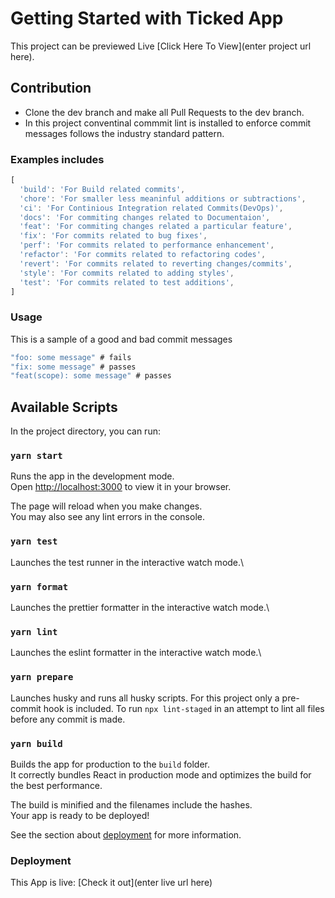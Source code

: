 # Getting Started with Ticked App

This project can be previewed Live [Click Here To View](enter project url here).

## Contribution

- Clone the dev branch and make all Pull Requests to the dev branch.
- In this project conventinal commmit lint is installed to enforce commit messages follows the industry standard pattern.

### Examples includes

```JavaScript
[
  'build': 'For Build related commits',
  'chore': 'For smaller less meaninful additions or subtractions',
  'ci': 'For Continious Integration related Commits(DevOps)',
  'docs': 'For commiting changes related to Documentaion',
  'feat': 'For commiting changes related a particular feature',
  'fix': 'For commits related to bug fixes',
  'perf': 'For commits related to performance enhancement',
  'refactor': 'For commits related to refactoring codes',
  'revert': 'For commits related to reverting changes/commits',
  'style': 'For commits related to adding styles',
  'test': 'For commits related to test additions',
]
```

### Usage

This is a sample of a good and bad commit messages

```JavaScript
"foo: some message" # fails
"fix: some message" # passes
"feat(scope): some message" # passes
```

## Available Scripts

In the project directory, you can run:

### `yarn start`

Runs the app in the development mode.\
Open [http://localhost:3000](http://localhost:3000) to view it in your browser.

The page will reload when you make changes.\
You may also see any lint errors in the console.

### `yarn test`

Launches the test runner in the interactive watch mode.\

### `yarn format`

Launches the prettier formatter in the interactive watch mode.\

### `yarn lint`

Launches the eslint formatter in the interactive watch mode.\

### `yarn prepare`

Launches husky and runs all husky scripts. For this project only a pre-commit hook is included.
To run `npx lint-staged` in an attempt to lint all files before any commit is made.

### `yarn build`

Builds the app for production to the `build` folder.\
It correctly bundles React in production mode and optimizes the build for the best performance.

The build is minified and the filenames include the hashes.\
Your app is ready to be deployed!

See the section about [deployment](https://facebook.github.io/create-react-app/docs/deployment) for more information.

### Deployment

This App is live: [Check it out](enter live url here)
